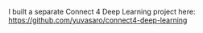 I built a separate Connect 4 Deep Learning project here:
https://github.com/yuvasaro/connect4-deep-learning
